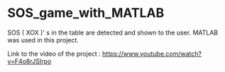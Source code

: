 # SOS_game_with_MATLAB

SOS ( XOX )' s in the table are detected and shown to the user.
MATLAB was used in this project.

Link to the video of the project : https://www.youtube.com/watch?v=F4o8rJSIrpo
